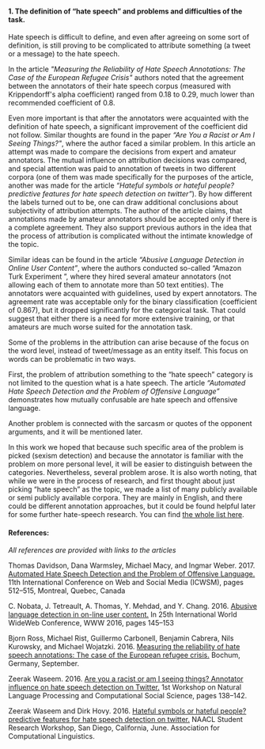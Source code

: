 #### 1. The definition of “hate speech” and problems and difficulties of the task.

Hate speech is difficult to define, and even after agreeing on some sort of definition, is still proving to be complicated to attribute something (a tweet or a message) to the hate speech.

In the article *"Measuring the Reliability of Hate Speech Annotations: The Case of the European Refugee Crisis"* authors noted that the agreement between the annotators of their hate speech corpus (measured with Krippendorff's alpha coefficient) ranged from 0.18 to 0.29, much lower than recommended coefficient of 0.8. 

Even more important is that after the annotators were acquainted with the definition of hate speech, a significant improvement of the coefficient did not follow. Similar thoughts are found in the paper *“Are You a Racist or Am I Seeing Things?"*, where the author faced a similar problem. In this article an attempt was made to compare the decisions from expert and amateur annotators. The mutual influence on attribution decisions was compared, and special attention was paid to annotation of tweets in two different corpora (one of them was made specifically for the purposes of the article, another was made for the article *“Hateful symbols or hateful people? predictive features for hate speech detection on twitter”*). By how different the labels turned out to be, one can draw additional conclusions about subjectivity of attribution attempts. The author of the article claims, that annotations made by amateur annotators should be accepted only if there is a complete agreement. They also support previous authors in the idea that the process of attribution is complicated without the intimate knowledge of the topic.

Similar ideas can be found in the article *“Abusive Language Detection in Online User Content”*, where the authors conducted so-called “Amazon Turk Experiment ”, where they hired several amateur annotators (not allowing each of them to annotate more than 50 text entities). The annotators were acquainted with guidelines, used by expert annotators. The agreement rate was acceptable only for the binary classification (coefficient of 0.867), but it dropped significantly for the categorical task. That could suggest that either there is a need for more extensive training, or that amateurs are much worse suited for the annotation task.

Some of the problems in the attribution can arise because of the focus on the word level, instead of tweet/message as an entity itself. This focus on words can be problematic in two ways. 

First, the problem of attribution something to the “hate speech” category is not limited to the question what is a hate speech. The article *“Automated Hate Speech Detection and the Problem of Offensive Language”* demonstrates how mutually confusable are hate speech and offensive language. 

Another problem is connected with the sarcasm or quotes of the opponent arguments, and it will be mentioned later.

In this work we hoped that because such specific area of the problem is picked (sexism detection) and because the annotator is familiar with the problem on more personal level, it will be easier to distinguish between the categories. Nevertheless, several problem arose. 
It is also worth noting, that while we were in the process of research, and first thought about just picking “hate speech” as the topic, we made a list of many publicly available or semi publicly available corpora. They are mainly in English, and there could be different annotation approaches, but it could be found helpful later for some further hate-speech research. You can find [the whole list here](https://github.com/clips/gsoc2019_crosslang/blob/master/theoretical_support/list%20of%20hate-speech%20corpora.ods).

#### References:
*All references are provided with links to the articles*

Thomas Davidson, Dana Warmsley, Michael Macy, and Ingmar Weber. 2017. [Automated Hate Speech Detection and the Problem of Offensive Language.](https://arxiv.org/pdf/1703.04009.pdf) 11th International Conference on Web and Social Media (ICWSM), pages 512–515, Montreal, Quebec, Canada 

C. Nobata, J. Tetreault, A. Thomas, Y. Mehdad, and Y. Chang. 2016. [Abusive language detection in on-line user content.](http://www.yichang-cs.com/yahoo/WWW16_Abusivedetection.pdf) In 25th International World WideWeb Conference, WWW 2016, pages 145–153 

Bjorn Ross, Michael Rist, Guillermo Carbonell, Benjamin Cabrera, Nils Kurowsky, and Michael Wojatzki. 2016. [Measuring the reliability of hate speech annotations: The case of the European refugee crisis.](https://arxiv.org/pdf/1701.08118.pdf) Bochum, Germany, September. 

Zeerak Waseem. 2016. [Are you a racist or am I seeing things? Annotator influence on hate speech detection on Twitter.](https://www.aclweb.org/anthology/W16-5618) 1st Workshop on Natural Language Processing and Computational Social Science, pages 138–142. 

Zeerak Waseem and Dirk Hovy. 2016. [Hateful symbols or hateful people? predictive features for hate speech detection on twitter.](https://www.aclweb.org/anthology/W16-5618) NAACL Student Research Workshop, San Diego, California, June. Association for Computational Linguistics. 
